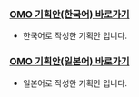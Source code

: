 ### [OMO 기획안(한국어) 바로가기](https://elated-temper-9fd.notion.site/OMO-5f5390f0779f4299a261dcdebe6f3f86)
- 한국어로 작성한 기획안 입니다.

### [OMO 기획안(일본어) 바로가기](https://elated-temper-9fd.notion.site/OMO-4181447e5d8044b09263f1846829f13e)
- 일본어로 작성한 기획안 입니다.

